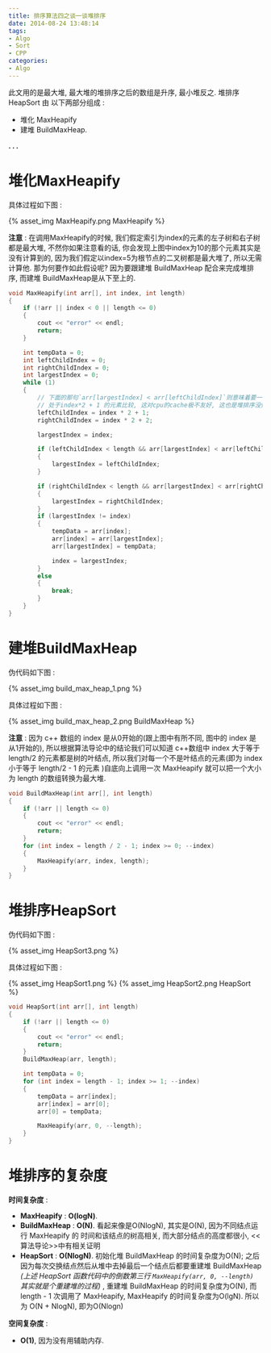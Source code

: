 ```yaml
---
title: 排序算法四之谈一谈堆排序
date: 2014-08-24 13:48:14
tags:
- Algo
- Sort
- CPP
categories:
- Algo
---
```


此文用的是最大堆, 最大堆的堆排序之后的数组是升序, 最小堆反之.
堆排序 HeapSort 由 以下两部分组成 :

- 堆化 MaxHeapify 
- 建堆 BuildMaxHeap.

**. . .**<!-- more -->

# 堆化MaxHeapify

具体过程如下图 : 

{% asset_img MaxHeapify.png MaxHeapify %}

**注意** : 
在调用MaxHeapify的时候, 我们假定索引为index的元素的左子树和右子树都是最大堆, 不然你如果注意看的话, 你会发现上图中index为10的那个元素其实是没有计算到的, 因为我们假定以index=5为根节点的二叉树都是最大堆了, 所以无需计算他. 
那为何要作如此假设呢?
因为要跟建堆 BuildMaxHeap 配合来完成堆排序, 而建堆 BuildMaxHeap是从下至上的.

``` c++
void MaxHeapify(int arr[], int index, int length)
{
	if (!arr || index < 0 || length <= 0)
	{
		cout << "error" << endl;
		return;
	}

	int tempData = 0;
	int leftChildIndex = 0;
	int rightChildIndex = 0;
	int largestIndex = 0;
	while (1)
	{
		// 下面的那句`arr[largestIndex] < arr[leftChildIndex]`则意味着要一直拿index的元素和
		// 处于index*2 + 1 的元素比较, 这对cpu的cache极不友好, 这也是堆排序没快排快的原因之一
		leftChildIndex = index * 2 + 1;
		rightChildIndex = index * 2 + 2;

		largestIndex = index;

		if (leftChildIndex < length && arr[largestIndex] < arr[leftChildIndex])
		{
			largestIndex = leftChildIndex;
		}

		if (rightChildIndex < length && arr[largestIndex] < arr[rightChildIndex])
		{
			largestIndex = rightChildIndex;
		}
		if (largestIndex != index)
		{
			tempData = arr[index];
			arr[index] = arr[largestIndex];
			arr[largestIndex] = tempData;

			index = largestIndex;
		}
		else
		{
			break;
		}
	}
}
```

# 建堆BuildMaxHeap

伪代码如下图 : 

{% asset_img build_max_heap_1.png %}

具体过程如下图 : 

{% asset_img build_max_heap_2.png BuildMaxHeap %}


**注意** : 因为 c++ 数组的 index 是从0开始的(跟上图中有所不同, 图中的 index 是从1开始的),
所以根据算法导论中的结论我们可以知道 c++数组中 index 大于等于 length/2 的元素都是树的叶结点,
所以我们对每一个不是叶结点的元素(即为 index 小于等于 length/2 - 1 的元素 )自底向上调用一次 MaxHeapify 就可以把一个大小为 length 的数组转换为最大堆.


```  c++
void BuildMaxHeap(int arr[], int length)
{
	if (!arr || length <= 0)
	{
		cout << "error" << endl;
		return;
	}
	for (int index = length / 2 - 1; index >= 0; --index)
	{
		MaxHeapify(arr, index, length);
	}
}
```

# 堆排序HeapSort

伪代码如下图 : 

{% asset_img HeapSort3.png %}

具体过程如下图 : 

{% asset_img HeapSort1.png %}
{% asset_img HeapSort2.png HeapSort %}

```  c++
void HeapSort(int arr[], int length)
{
	if (!arr || length <= 0)
	{
		cout << "error" << endl;
		return;
	}
	BuildMaxHeap(arr, length);

	int tempData = 0;
	for (int index = length - 1; index >= 1; --index)
	{
		tempData = arr[index];
		arr[index] = arr[0];
		arr[0] = tempData;

		MaxHeapify(arr, 0, --length);
	}
}
```

# 堆排序的复杂度

**时间复杂度** : 

- **MaxHeapify** : **O(logN)**.
- **BuildMaxHeap** : **O(N)**. 
看起来像是O(NlogN), 其实是O(N), 因为不同结点运行 MaxHeapify 的 时间和该结点的树高相关, 而大部分结点的高度都很小, <<算法导论>>中有相关证明
- **HeapSort** : **O(NlogN)**. 
初始化堆 BuildMaxHeap 的时间复杂度为O(N); 之后因为每次交换结点然后从堆中去掉最后一个结点后都要重建堆 BuildMaxHeap 
*(上述 HeapSort 函数代码中的倒数第三行 `MaxHeapify(arr, 0, --length)` 其实就是个重建堆的过程)* , 
重建堆 BuildMaxHeap 的时间复杂度为O(N), 而 length - 1 次调用了 MaxHeapify, MaxHeapify 的时间复杂度为O(lgN). 所以为 O(N + NlogN), 即为O(Nlogn)

**空间复杂度** : 

- **O(1)**, 因为没有用辅助内存.
